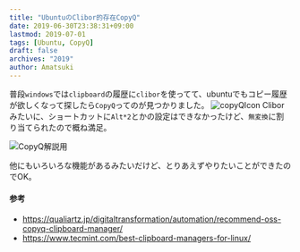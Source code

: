 ```yaml
---
title: "UbuntuのClibor的存在CopyQ"
date: 2019-06-30T23:38:31+09:00
lastmod: 2019-07-01
tags: [Ubuntu, CopyQ]
draft: false
archives: "2019"
author: Amatsuki
---
```


普段`windows`では`clipboard`の履歴に`clibor`を使ってて、ubuntuでもコピー履歴が欲しくなって探したら`CopyQ`ってのが見つかりました。
![copyQIcon](/resources/copyQ/copyq-icon.png)
Cliborみたいに、ショートカットに`Alt*2`とかの設定はできなかったけど、`無変換`に割り当てられたので概ね満足。

![CopyQ解説用](/resources/copyQ/copyq-setting-point.png)

他にもいろいろな機能があるみたいだけど、とりあえずやりたいことができたのでOK。

#### 参考
- https://qualiartz.jp/digitaltransformation/automation/recommend-oss-copyq-clipboard-manager/
- https://www.tecmint.com/best-clipboard-managers-for-linux/